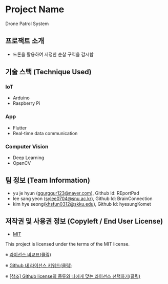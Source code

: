 # Project Name
Drone Patrol System

## 프로잭트 소개
- 드론을 활용하여 지정한 순찰 구역을 감시함

## 기술 스택 (Technique Used) 
### IoT
 - Arduino
 - Raspberry Pi

### App
 - Flutter
 - Real-time data communication
 
 ### Computer Vision
 - Deep Learning
 - OpenCV
 
## 팀 정보 (Team Information)
- yu je hyun (ggurggur123@naver.com), Github Id: REportPad
- lee sang yeon (sylee0704@snu.ac.kr), Github Id: BrainConnection
- kim hye seong(khsfun0312@skku.edu), Github Id: hyesungKomet

## 저작권 및 사용권 정보 (Copyleft / End User License)
 * [MIT](https://github.com/osam2020-WEB/Sample-ProjectName-TeamName/blob/master/license.md)

This project is licensed under the terms of the MIT license.

※ [라이선스 비교표(클릭)](https://olis.or.kr/license/compareGuide.do)

※ [Github 내 라이선스 키워드(클릭)](https://docs.github.com/en/github/creating-cloning-and-archiving-repositories/creating-a-repository-on-github/licensing-a-repository)

※ [\[참조\] Github license의 종류와 나에게 맞는 라이선스 선택하기(클릭)](https://flyingsquirrel.medium.com/github-license%EC%9D%98-%EC%A2%85%EB%A5%98%EC%99%80-%EB%82%98%EC%97%90%EA%B2%8C-%EB%A7%9E%EB%8A%94-%EB%9D%BC%EC%9D%B4%EC%84%A0%EC%8A%A4-%EC%84%A0%ED%83%9D%ED%95%98%EA%B8%B0-ae29925e8ff4)
